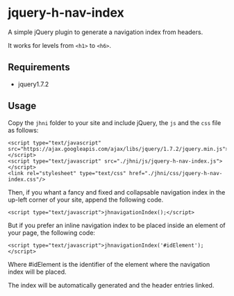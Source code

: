# jquery-h-nav-index

A simple jQuery plugin to generate a navigation index from headers.

It works for levels from `<h1>` to `<h6>`.

## Requirements

- jquery1.7.2

## Usage

Copy the `jhni` folder to your site and include jQuery, the `js` and the `css` file as follows:

    <script type="text/javascript" src="https://ajax.googleapis.com/ajax/libs/jquery/1.7.2/jquery.min.js"></script>
    <script type="text/javascript" src="./jhni/js/jquery-h-nav-index.js"></script>
    <link rel="stylesheet" type="text/css" href="./jhni/css/jquery-h-nav-index.css"/>

Then, if you whant a fancy and fixed and collapsable navigation index in the up-left corner of your site, append the following code.

    <script type="text/javascript">jhnavigationIndex();</script>

But if you prefer an inline navigation index to be placed inside an element of your page, the following code:

    <script type="text/javascript">jhnavigationIndex('#idElement');</script>

Where #idElement is the identifier of the element where the navigation index will be placed.

The index will be automatically generated and the header entries linked.

